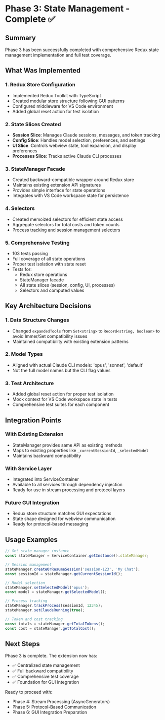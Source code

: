 # Phase 3: State Management - Complete ✅

## Summary
Phase 3 has been successfully completed with comprehensive Redux state management implementation and full test coverage.

## What Was Implemented

### 1. Redux Store Configuration
- Implemented Redux Toolkit with TypeScript
- Created modular store structure following GUI patterns
- Configured middleware for VS Code environment
- Added global reset action for test isolation

### 2. State Slices Created
- **Session Slice**: Manages Claude sessions, messages, and token tracking
- **Config Slice**: Handles model selection, preferences, and settings
- **UI Slice**: Controls webview state, tool expansion, and display preferences
- **Processes Slice**: Tracks active Claude CLI processes

### 3. StateManager Facade
- Created backward-compatible wrapper around Redux store
- Maintains existing extension API signatures
- Provides simple interface for state operations
- Integrates with VS Code workspace state for persistence

### 4. Selectors
- Created memoized selectors for efficient state access
- Aggregate selectors for total costs and token counts
- Process tracking and session management selectors

### 5. Comprehensive Testing
- 103 tests passing
- Full coverage of all state operations
- Proper test isolation with state reset
- Tests for:
  - Redux store operations
  - StateManager facade
  - All state slices (session, config, UI, processes)
  - Selectors and computed values

## Key Architecture Decisions

### 1. Data Structure Changes
- Changed `expandedTools` from `Set<string>` to `Record<string, boolean>` to avoid Immer/Set compatibility issues
- Maintained compatibility with existing extension patterns

### 2. Model Types
- Aligned with actual Claude CLI models: 'opus', 'sonnet', 'default'
- Not the full model names but the CLI flag values

### 3. Test Architecture
- Added global reset action for proper test isolation
- Mock context for VS Code workspace state in tests
- Comprehensive test suites for each component

## Integration Points

### With Existing Extension
- StateManager provides same API as existing methods
- Maps to existing properties like `_currentSessionId`, `_selectedModel`
- Maintains backward compatibility

### With Service Layer
- Integrated into ServiceContainer
- Available to all services through dependency injection
- Ready for use in stream processing and protocol layers

### Future GUI Integration
- Redux store structure matches GUI expectations
- State shape designed for webview communication
- Ready for protocol-based messaging

## Usage Examples

```typescript
// Get state manager instance
const stateManager = ServiceContainer.getInstance().stateManager;

// Session management
stateManager.createOrResumeSession('session-123', 'My Chat');
const sessionId = stateManager.getCurrentSessionId();

// Model selection
stateManager.setSelectedModel('opus');
const model = stateManager.getSelectedModel();

// Process tracking
stateManager.trackProcess(sessionId, 12345);
stateManager.setClaudeRunning(true);

// Token and cost tracking
const totals = stateManager.getTotalTokens();
const cost = stateManager.getTotalCost();
```

## Next Steps
Phase 3 is complete. The extension now has:
- ✅ Centralized state management
- ✅ Full backward compatibility
- ✅ Comprehensive test coverage
- ✅ Foundation for GUI integration

Ready to proceed with:
- Phase 4: Stream Processing (AsyncGenerators)
- Phase 5: Protocol-Based Communication
- Phase 6: GUI Integration Preparation